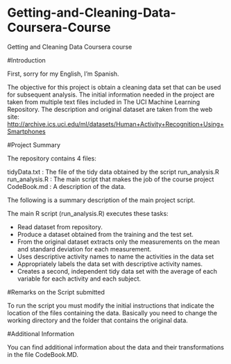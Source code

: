 Getting-and-Cleaning-Data-Coursera-Course
=========================================

Getting and Cleaning Data Coursera course

#Introduction

First, sorry for my English, I’m Spanish.

The objective for this project is obtain a cleaning data set that can be used for subsequent analysis. The initial information needed in the project are taken from multiple text files included in The UCI Machine Learning Repository.
The description and original dataset are taken from the web site:
http://archive.ics.uci.edu/ml/datasets/Human+Activity+Recognition+Using+Smartphones

#Project Summary

The repository contains 4 files:

tidyData.txt : The file of the tidy data obtained by the script run_analysis.R
run_analysis.R : The main script that makes the job of the course project
CodeBook.md : A description of the data.

The following is a summary description of the main project script.

The main R script (run_analysis.R) executes these tasks:
-	Read dataset from repository.
-	Produce a dataset obtained from the training and the test set.
-	From the original dataset extracts only the measurements on the mean and standard deviation for each measurement.
-	Uses descriptive activity names to name the activities in the data set 
-	Appropriately labels the data set with descriptive activity names. 
-	Creates a second, independent tidy data set with the average of each variable for each activity and each subject.

#Remarks on the Script submitted

To run the script you must modify the initial instructions that indicate the location of the files containing the data. Basically you need  to change the working directory and the folder that contains the original data.

#Additional Information

You can find additional information about the data and their transformations  in the file CodeBook.MD.
